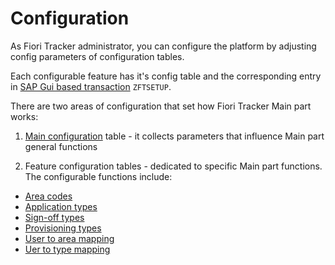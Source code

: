 # Configuration

As Fiori Tracker administrator, you can configure the platform by adjusting config parameters of configuration tables.

Each configurable feature has it's config table and the corresponding entry in [SAP Gui based transaction](/conf/changing-config.md) `ZFTSETUP`.

There are two areas of configuration that set how Fiori Tracker Main part works:

1. [Main configuration](/conf/conf.md) table - it collects parameters that influence Main part general functions

2. Feature configuration tables - dedicated to specific Main part functions. The configurable functions include:
- [Area codes](/conf/area-codes.md)
- [Application types](/conf/app-types.md)
- [Sign-off types](/conf/signoff-types.md)
- [Provisioning types](/conf/prov-types.md)
- [User to area mapping](/conf/area-mapping.md)
- [Uer to type mapping](/conf/type-mapping.md)